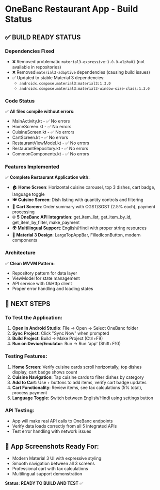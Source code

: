 # OneBanc Restaurant App - Build Status

## ✅ BUILD READY STATUS

### Dependencies Fixed
- ❌ Removed problematic `material3-expressive:1.0.0-alpha01` (not available in repositories)
- ❌ Removed `material3-adaptive` dependencies (causing build issues)
- ✅ Updated to stable Material 3 dependencies:
  - `androidx.compose.material3:material3:1.3.0`
  - `androidx.compose.material3:material3-window-size-class:1.3.0`

### Code Status
✅ **All files compile without errors:**
- MainActivity.kt - ✅ No errors
- HomeScreen.kt - ✅ No errors  
- CuisineScreen.kt - ✅ No errors
- CartScreen.kt - ✅ No errors
- RestaurantViewModel.kt - ✅ No errors
- RestaurantRepository.kt - ✅ No errors
- CommonComponents.kt - ✅ No errors

### Features Implemented
✅ **Complete Restaurant Application with:**
- 🏠 **Home Screen**: Horizontal cuisine carousel, top 3 dishes, cart badge, language toggle
- 🍽️ **Cuisine Screen**: Dish listing with quantity controls and filtering
- 🛒 **Cart Screen**: Order summary with CGST/SGST (2.5% each), payment processing
- 🌐 **5 OneBanc API Integration**: get_item_list, get_item_by_id, get_item_by_filter, make_payment
- 🌍 **Multilingual Support**: English/Hindi with proper string resources
- 🎨 **Material 3 Design**: LargeTopAppBar, FilledIconButton, modern components

### Architecture
✅ **Clean MVVM Pattern:**
- Repository pattern for data layer
- ViewModel for state management  
- API service with OkHttp client
- Proper error handling and loading states

## 🚀 NEXT STEPS

### To Test the Application:
1. **Open in Android Studio**: File → Open → Select OneBanc folder
2. **Sync Project**: Click "Sync Now" when prompted
3. **Build Project**: Build → Make Project (Ctrl+F9)
4. **Run on Device/Emulator**: Run → Run 'app' (Shift+F10)

### Testing Features:
1. **Home Screen**: Verify cuisine cards scroll horizontally, top dishes display, cart badge shows count
2. **Cuisine Navigation**: Tap cuisine cards to filter dishes by category
3. **Add to Cart**: Use + buttons to add items, verify cart badge updates
4. **Cart Functionality**: Review items, see tax calculations (5% total), process payment
5. **Language Toggle**: Switch between English/Hindi using settings button

### API Testing:
- App will make real API calls to OneBanc endpoints
- Verify data loads correctly from all 5 integrated APIs
- Test error handling with network issues

## 📱 App Screenshots Ready For:
- Modern Material 3 UI with expressive styling
- Smooth navigation between all 3 screens
- Professional cart with tax calculations
- Multilingual support demonstration

**Status: READY TO BUILD AND TEST** ✅
